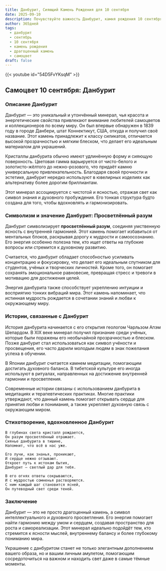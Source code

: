 ```yaml
---
title: Данбурит, Сияющий Камень Рождения для 10 сентября
date: 2025-09-10
description: Почувствуйте важность Данбурит, камня рождения 10 сентября, который символизирует Просветлённый разум. Пусть его красота и значение осветят ваш день.
author: 365дней
tags:
  - данбурит
  - сентябрь
  - 10 сентября
  - камень рождения
  - драгоценный камень
  - самоцвет
draft: false
---
```


{{< youtube id="54D5FvYKsqM" >}}

## Самоцвет 10 сентября: Данбурит

### Описание Данбурит

Данбурит — это уникальный и утончённый минерал, чья красота и энергетические свойства привлекают внимание любителей самоцветов и коллекционеров по всему миру. Он был впервые обнаружен в 1839 году в городе Данбери, штат Коннектикут, США, откуда и получил своё название. Этот камень принадлежит к классу силикатов, отличается высокой прозрачностью и мягким блеском, что делает его идеальным материалом для украшений.

Кристаллы данбурита обычно имеют удлинённую форму и сияющую поверхность. Цветовая гамма варьируется от чисто-белого и золотисто-жёлтого до нежно-розового, что придаёт камню универсальную привлекательность. Благодаря своей прочности и эстетике, данбурит нередко используют в ювелирных изделиях как альтернативу более дорогим бриллиантам.

Этот минерал ассоциируется с чистотой и ясностью, отражая свет как символ знания и духовного пробуждения. Его тонкая структура будто создана для того, чтобы вдохновлять и гармонизировать.

### Символизм и значение Данбурит: Просветлённый разум

Данбурит символизирует **просветлённый разум**, соединяя умственную ясность с внутренней гармонией. Этот камень помогает избавиться от ментальных блоков, раскрывая дорогу к мудрости и самоосознанию. Его энергия особенно полезна тем, кто ищет ответы на глубокие вопросы или стремится к духовному развитию.

Считается, что данбурит обладает способностью усиливать концентрацию и фокусировку, что делает его идеальным спутником для студентов, учёных и творческих личностей. Кроме того, он помогает сохранять эмоциональное равновесие, превращая стресс и тревоги в мотивацию для достижения целей.

Энергия данбурита также способствует укреплению интуиции и восприятию тонких вибраций мира. Этот камень напоминает, что истинная мудрость рождается в сочетании знаний и любви к окружающему миру.

### Истории, связанные с Данбурит

История данбурита начинается с его открытия геологом Чарльзом Апэм Шепардом. В XIX веке минерал получил признание среди учёных, которые были поражены его необычайной прозрачностью и блеском. Позже данбурит стал использоваться как символ учёности и просвещения, его часто дарили молодым людям в знак пожелания успеха в обучении.

В Японии данбурит считается камнем медитации, помогающим достигать духовного баланса. В тибетской культуре его иногда используют в ритуалах, направленных на достижение внутренней гармонии и просветления.

Современные истории связаны с использованием данбурита в медитациях и терапевтических практиках. Многие практики утверждают, что данный камень помогает открывать сердце для принятия любви и понимания, а также укрепляет духовную связь с окружающим миром.

### Стихотворение, вдохновленное Данбурит

```
В глубинах света кристалл рождается,  
Он разум просветлённый отражает.  
Сиянье данбурита в тишине,  
Напомнит, что всё в нас уже.

Его лучи, как знанья, проникают,  
И сердце нежно отзывают.  
Откроет путь к истокам бытия,  
Данбурит — светлый дар для тебя.

В его огнях ответы сокрываются,  
И с мудростью сомненья растворяются.  
С ним каждый шаг становится ясней,  
Он путеводный свет среди теней.
```

### Заключение

Данбурит — это не просто драгоценный камень, а символ интеллектуального и духовного просветления. Его энергия помогает найти гармонию между умом и сердцем, создавая пространство для роста и самореализации. Этот минерал идеально подойдёт тем, кто стремится к ясности мыслей, внутреннему балансу и более глубокому пониманию мира.

Украшение с данбуритом станет не только элегантным дополнением вашего образа, но и вашим личным амулетом, помогающим сосредоточиться на важном и находить свет даже в самые тёмные моменты.